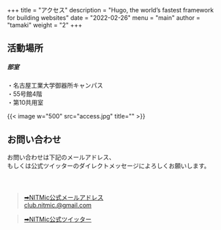 +++
title = "アクセス"
description = "Hugo, the world’s fastest framework for building websites"
date = "2022-02-26"
menu = "main"
author = "tamaki"
weight = "2"
+++

## 活動場所
#####  部室
・名古屋工業大学御器所キャンパス  
・55号館4階  
・第10共用室  

{{< image w="500" src="access.jpg" title="" >}}

## お問い合わせ
お問い合わせは下記のメールアドレス、  
もしくは公式ツイッターのダイレクトメッセージによろしくお願いします。  
　  
　
>[➡NITMic公式メールアドレス](mailto:club.nitmic.@gmail.com)  
club.nitmic.@gmail.com

>[➡NITMic公式ツイッター](https://twitter.com/nitmic_twi)  
